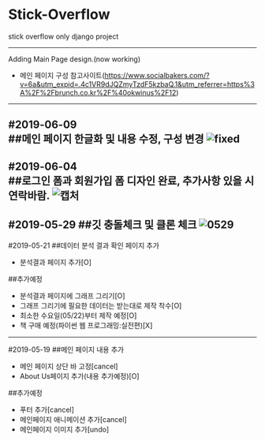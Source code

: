 # Stick-Overflow
stick overflow only django project

------------------
Adding Main Page design.(now working)

* 메인 페이지 구성 참고사이트(https://www.socialbakers.com/?v=6a&utm_expid=.4c1VR9dJQZmyTzdF5kzbaQ.1&utm_referrer=https%3A%2F%2Fbrunch.co.kr%2F%40okwinus%2F12)
------------------
#2019-06-09<br>
##메인 페이지 한글화 및 내용 수정, 구성 변경
![fixed](https://user-images.githubusercontent.com/39876295/59165228-b400ab80-8b53-11e9-96d4-753550973134.png)
------------------
#2019-06-04<br>
##로그인 폼과 회원가입 폼 디자인 완료, 추가사항 있을 시 연락바람.
![캡처](https://user-images.githubusercontent.com/39876295/58828954-8f9f5d80-8681-11e9-9c7b-bc3e779dc79f.JPG)
------------------
#2019-05-29
##깃 충돌체크 및 클론 체크
![0529](https://user-images.githubusercontent.com/39876295/58512731-c3d5d280-81d8-11e9-95f6-38a2ff6ed763.JPG)
------------------
#2019-05-21
##데이터 분석 결과 확인 페이지 추가
* 분석결과 페이지 추가[O]

##추가예정
* 분석결과 페이지에 그래프 그리기[O]
* 그래프 그리기에 필요한 데이터는 받는대로 제작 착수[O]
* 최소한 수요일(05/22)부터 제작 예정[O]
* 책 구매 예정(파이썬 웹 프로그래밍:실전편)[X]

------------------
#2019-05-19
##메인 페이지 내용 추가
* 메인 페이지 상단 바 고정[cancel]
* About Us페이지 추가(내용 추가예정)[O]

##추가예정
* 푸터 추가[cancel]
* 메인페이지 애니메이션 추가[cancel]
* 메인페이지 이미지 추가[undo]
